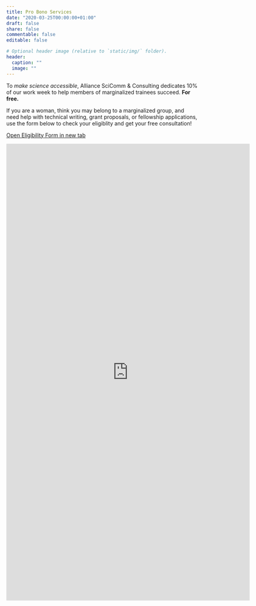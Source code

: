 ```yaml
---
title: Pro Bono Services
date: "2020-03-25T00:00:00+01:00"
draft: false
share: false
commentable: false
editable: false

# Optional header image (relative to `static/img/` folder).
header:
  caption: ""
  image: ""
---
```


To _make science accessible_, Alliance SciComm & Consulting dedicates 10% of our work week to help members of marginalized trainees succeed. **For free.**


If you are a woman, think you may belong to a marginalized group, and need help with technical writing, grant proposals, or fellowship applications, use the form below to check your eligiblity and get your free consultation!

[Open Eligibility Form in new tab](https://docs.google.com/forms/d/e/1FAIpQLSeUoS1gvwR--5BmdjWkmQLFac4THX21KXTJLZ26RosvhGRQ2Q/viewform?usp=sf_link)


<iframe src=https://docs.google.com/forms/d/e/1FAIpQLSeUoS1gvwR--5BmdjWkmQLFac4THX21KXTJLZ26RosvhGRQ2Q/viewform?embedded=true" width="640" height="1200" frameborder="0" marginheight="0" marginwidth="0"></iframe>

